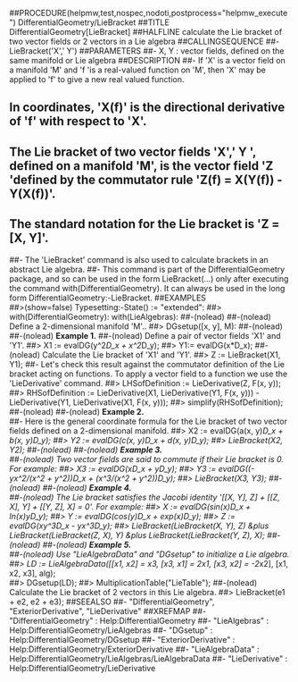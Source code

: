 ##PROCEDURE(helpmw,test,nospec,nodoti,postprocess="helpmw_execute") DifferentialGeometry/LieBracket
##TITLE DifferentialGeometry[LieBracket]
##HALFLINE calculate the Lie bracket of two vector fields or 2 vectors in a Lie algebra
##CALLINGSEQUENCE
##- LieBracket('X',' Y')
##PARAMETERS
##- X, Y : vector fields, defined on the same manifold or Lie algebra
##DESCRIPTION
##- If 'X' is a vector field on a manifold 'M' and 'f 'is a real-valued function on 'M', then 'X' may be applied to 'f' to give a new real valued function.  
## In coordinates, 'X(f)' is the directional derivative of 'f' with respect to 'X'.  
## The Lie bracket of two vector fields 'X',' Y ', defined on a manifold 'M', is the vector field 'Z 'defined by the commutator rule 'Z(f) = X(Y(f)) - Y(X(f))'.  
## The standard notation for the Lie bracket is 'Z = [X, Y]'.
##- The 'LieBracket' command is also used to calculate brackets in an abstract Lie algebra.
##- This command is part of the DifferentialGeometry package, and so can be used in the form LieBracket(...) only after executing the command with(DifferentialGeometry).  It can always be used in the long form DifferentialGeometry:-LieBracket.
##EXAMPLES     
##>(show=false) Typesetting:-State() := "extended":
##> with(DifferentialGeometry): with(LieAlgebras):
##-(nolead) 
##-(nolead)  Define a 2-dimensional manifold 'M'..
##> DGsetup([x, y], M):
##-(nolead)
##-(nolead) **Example 1.**
##-(nolead) Define a pair of vector fields 'X1' and 'Y1'.
##> X1 := evalDG(y^2*D_x + x^2*D_y);
##> Y1:= evalDG(x*D_x);
##-(nolead)  Calculate the Lie bracket of 'X1' and 'Y1'.
##> Z := LieBracket(X1, Y1);
##- Let\'s check this result against the commutator definition of the Lie bracket acting on functions.  To apply a vector field to a function we use the 'LieDerivative' command.
##> LHSofDefinition := LieDerivative(Z, F(x, y));
##> RHSofDefinition := LieDerivative(X1, LieDerivative(Y1, F(x, y))) - LieDerivative(Y1, LieDerivative(X1, F(x, y)));
##> simplify(RHSofDefinition);
##-(nolead) 
##-(nolead) **Example 2.**  
##- Here is the general coordinate formula for the Lie bracket of two vector fields defined on a 2-dimensional manifold.
##> X2 := evalDG(a(x, y)*D_x + b(x, y)*D_y);
##> Y2 := evalDG(c(x, y)*D_x + d(x, y)*D_y);
##> LieBracket(X2, Y2);
##-(nolead) 
##-(nolead) **Example 3.**  
##-(nolead) Two vector fields are said to commute if their Lie bracket is 0.  For example:
##> X3 := evalDG(x*D_x + y*D_y);
##> Y3 := evalDG((- y*x^2/(x^2 + y^2))*D_x + (x^3/(x^2 + y^2))*D_y);
##> LieBracket(X3, Y3);
##-(nolead) 
##-(nolead) **Example 4.**  
##-(nolead) The Lie bracket satisfies the Jacobi identity '[[X, Y], Z] + [[Z, X], Y] + [[Y, Z], X] = 0'.  For example:
##> X := evalDG(sin(x)*D_x + ln(x)*y*D_y);
##> Y := evalDG(cos(y)*D_x + exp(x)*D_y);
##> Z := evalDG(x*y^3*D_x - y*x^3*D_y);
##> LieBracket(LieBracket(X, Y), Z) &plus LieBracket(LieBracket(Z, X), Y) &plus LieBracket(LieBracket(Y, Z), X);
##-(nolead) 
##-(nolead) **Example 5.**  
##-(nolead) Use "LieAlgebraData" and "DGsetup" to initialize a Lie algebra.  
##> LD := LieAlgebraData([[x1, x2] = x3, [x3, x1] = 2*x1, [x3, x2] = -2*x2], [x1, x2, x3], alg);  
##> DGsetup(LD);
##> MultiplicationTable("LieTable");
##-(nolead) Calculate the Lie bracket of 2 vectors in this Lie algebra.
##> LieBracket(e1 + e2, e2 + e3); 
##SEEALSO
##- "DifferentialGeometry", "ExteriorDerivative", "LieDerivative"
##XREFMAP
##- "DifferentialGeometry" : Help:DifferentialGeometry
##- "LieAlgebras" : Help:DifferentialGeometry/LieAlgebras
##- "DGsetup" : Help:DifferentialGeometry/DGsetup
##- "ExteriorDerivative" : Help:DifferentialGeometry/ExteriorDerivative
##- "LieAlgebraData" : Help:DifferentialGeometry/LieAlgebras/LieAlgebraData
##- "LieDerivative" : Help:DifferentialGeometry/LieDerivative
